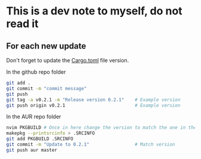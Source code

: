 # This is a dev note to myself, do not read it

## For each new update

Don't forget to update the [Cargo.toml](Cargo.toml) file version.

In the github repo folder
```bash
git add .
git commit -m "commit message"
git push
git tag -a v0.2.1 -m "Release version 0.2.1"    # Example version
git push origin v0.2.1                          # Example version
```

In the AUR repo folder
```bash
nvim PKGBUILD # Once in here change the version to match the one in the github repo
makepkg --printsrcinfo > .SRCINFO
git add PKGBUILD .SRCINFO
git commit -m "Update to 0.2.1"                 # Match version
git push aur master
```